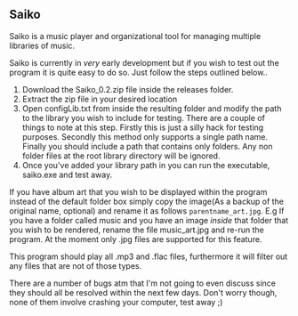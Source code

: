 ## Saiko ##

Saiko is a music player and organizational tool for managing multiple libraries of music. 

Saiko is currently in *very* early development but if you wish to test out the program it is quite easy to do so. Just follow the steps outlined below..

1. Download the Saiko_0.2.zip file inside the releases folder.
2. Extract the zip file in your desired location
3. Open configLib.txt from inside the resulting folder and modify the path to the library you wish to include for testing. There are a couple of things to note at this step. Firstly this is just a silly hack for testing purposes. Secondly this method only supports a single path name. Finally you should include a path that contains only folders. Any non folder files at the root library directory will be ignored.
4. Once you've added your library path in you can run the executable, saiko.exe and test away.

If you have album art that you wish to be displayed within the program instead of the default folder box simply copy the image(As a backup of the original name, optional) and rename it as follows `parentname_art.jpg`. E.g If you have a folder called music and you have an image *inside* that folder that you wish to be rendered, rename the file music_art.jpg and re-run the program. At the moment only .jpg files are supported for this feature.

This program should play all .mp3 and .flac files, furthermore it will filter out any files that are not of those types.

There are a number of bugs atm that I'm not going to even discuss since they should all be resolved within the next few days. Don't worry though, none of them involve crashing your computer, test away ;)